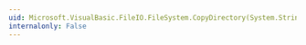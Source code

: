```yaml
---
uid: Microsoft.VisualBasic.FileIO.FileSystem.CopyDirectory(System.String,System.String)
internalonly: False
---
```

